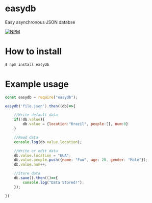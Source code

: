 # easydb

Easy asynchronous JSON databse

[![NPM](https://nodei.co/npm/easydb.png?downloads=true&downloadRank=true&stars=true)](https://nodei.co/npm/easydb/)

# How to install

```sh
$ npm install easydb
```

# Example usage

```javascript
const easydb = require("easydb");

easydb('file.json').then((db)=>{

    //Write default data
    if(!db.value){
        db.value = {location:"Brazil", people:[], num:0}
    }

    //Read data
    console.log(db.value.location);

    //Write or edit data
    db.value.location = "EUA";
    db.value.people.push({name: "Foo", age: 20, gender: "Male"});
    db.value.num++;

    //Store data
    db.save().then(()=>{
        console.log("Data Stored!");
    });

})
```
